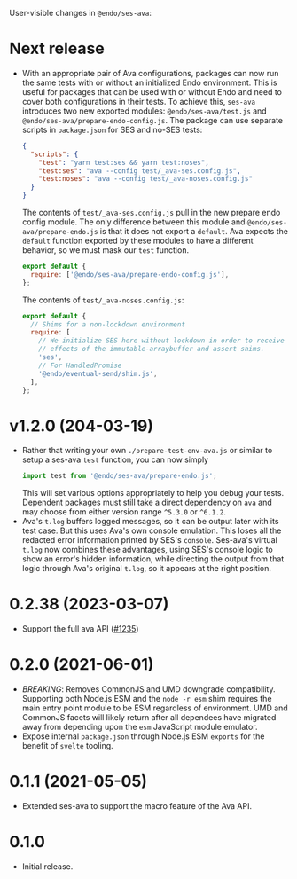 User-visible changes in `@endo/ses-ava`:

# Next release

- With an appropriate pair of Ava configurations, packages can now run the same
  tests with or without an initialized Endo environment.
  This is useful for packages that can be used with or without Endo
  and need to cover both configurations in their tests.
  To achieve this, `ses-ava` introduces two new exported modules:
  `@endo/ses-ava/test.js` and `@endo/ses-ava/prepare-endo-config.js`.
  The package can use separate scripts in `package.json` for SES and no-SES
  tests:
  ```json
  {
    "scripts": {
      "test": "yarn test:ses && yarn test:noses",
      "test:ses": "ava --config test/_ava-ses.config.js",
      "test:noses": "ava --config test/_ava-noses.config.js"
    }
  }
  ```
  The contents of `test/_ava-ses.config.js` pull in the new prepare endo config
  module.
  The only difference between this module and `@endo/ses-ava/prepare-endo.js`
  is that it does not export a `default`.
  Ava expects the `default` function exported by these modules to have a
  different behavior, so we must mask our `test` function.
  ```js
  export default {
    require: ['@endo/ses-ava/prepare-endo-config.js'],
  };
  ```
  The contents of `test/_ava-noses.config.js`:
  ```js
  export default {
    // Shims for a non-lockdown environment
    require: [
      // We initialize SES here without lockdown in order to receive the
      // effects of the immutable-arraybuffer and assert shims.
      'ses',
      // For HandledPromise
      '@endo/eventual-send/shim.js',
    ],
  };

# v1.2.0 (204-03-19)

- Rather that writing your own `./prepare-test-env-ava.js` or similar
  to setup a ses-ava `test` function, you can now simply
  ```js
  import test from '@endo/ses-ava/prepare-endo.js';
  ```
  This will set various options appropriately to help you debug your tests.
  Dependent packages must still take a direct dependency on `ava` and may choose
  from either version range `^5.3.0` or `^6.1.2`.
- Ava's `t.log` buffers logged messages, so it can be output later with its
  test case. But this uses Ava's own console emulation.
  This loses all the redacted error information printed by SES's `console`.
  Ses-ava's virtual `t.log` now combines these advantages,
  using SES's console logic to show an error's hidden information,
  while directing the output from that logic through Ava's original `t.log`,
  so it appears at the right position.

# 0.2.38 (2023-03-07)

* Support the full ava API ([#1235](https://github.com/endojs/endo/issues/1235))

# 0.2.0 (2021-06-01)

* *BREAKING*: Removes CommonJS and UMD downgrade compatibility.
  Supporting both Node.js ESM and the `node -r esm` shim requires the main
  entry point module to be ESM regardless of environment.
  UMD and CommonJS facets will likely return after all dependees have migrated
  away from depending upon the `esm` JavaScript module emulator.
* Expose internal `package.json` through Node.js ESM `exports` for the benefit
  of `svelte` tooling.

# 0.1.1 (2021-05-05)

- Extended ses-ava to support the macro feature of the Ava API.

# 0.1.0

- Initial release.
